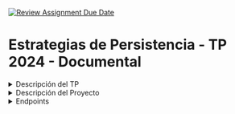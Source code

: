 [![Review Assignment Due Date](https://classroom.github.com/assets/deadline-readme-button-22041afd0340ce965d47ae6ef1cefeee28c7c493a6346c4f15d667ab976d596c.svg)](https://classroom.github.com/a/QBnwEJ5z)
# Estrategias de Persistencia - TP 2024 - Documental

<details>
  <summary>Descripción del TP</summary>

### Descripción del Trabajo Práctico
Este trabajo práctico tiene como objetivo principal que los alumnos adquieran experiencia práctica en la implementación de las relaciones entre documentos en contexto de una API REST utilizando un ODM (Object-document mapping).

Uno de los criterios que se tiende a confundir es el término de bases de datos NoSQL con la ausencia de relaciones, pero la verdad es que muchas de las bases de datos NoSQL ya nos ofrecen funcionalidades que nos permiten tener cierto grado de relación entre los datos.

## Enfoques de relaciones en MongoDB

Las relaciones en MongoDB se pueden modelar en 2 enfoques diferentes: la relación incrustada o relación referenciada. La elección de estos enfoques dependerá del tipo de casuística a abordar y decisiones de modelamiento de datos.
> **Nota:** La elección está explicada en la descripción del proyecto.

## Relación incrustada

Relación que implica almacenar documentos secundarios incrustados dentro de un documento principal.

![Incrustada](./img/Incrustada.png)

## Relaciones referenciadas

Práctica de almacenar manualmente el campo \_id de un documento relacionado como referencia en otro documento. Esto implica que el desarrollador es responsable de mantener la coherencia de las referencias y realizar las consultas necesarias para obtener los detalles completos de los documentos relacionados.

![Referenciada](./img/Referenciada.png)

- API REST:
  Una API REST (Representational State Transfer) es un conjunto de reglas y convenciones para la creación de servicios web que permiten la comunicación entre sistemas. En este trabajo práctico, utilizaremos una API REST para exponer recursos y permitir operaciones CRUD (Create, Read, Update, Delete) sobre estos recursos.

- Enfoque Práctico:
  Los alumnos implementarán las relaciones ustilizando el enfoque que considen conveniente en cada caso en el contexto de una API REST utilizando un ODM específico, Mongoose. Se espera que los alumnos comprendan cómo definir modelos, establecer relaciones entre ellos y utilizar las capacidades del ODM para interactuar con la base de datos documental.

- Criterios de Evaluación:
  Se evaluará la precisión y completitud en la implementación de las asociaciones en la API REST, así como la funcionalidad completa del CRUD para los recursos expuestos por la API.

</details>
<details>
  <summary>Descripción del Proyecto</summary>
 
## Descripción del Proyecto

Se ha desarrollado un sistema interno de gestión de productos para una empresa de manufactura. La empresa fabrica una amplia gama de productos tecnológicos que requieren componentes específicos y son producidos por múltiples fabricantes asociados.

La problemática de la empresa por la que se decidió hacer este sistema es que el proceso de gestión de la información es manual y está descentralizado, lo que genera demoras y problemas en la producción.

Se decidió automatizar y centralizar estos datos mediante un sistema web eficiente que permita gestionar los productos, fabricantes y componentes de manera integrada.

## Información de la API a implementar

Se decidió implementar una base de datos **documental** utilizando como base el siguiente diagrama de entidad-relación (DER) diseñado para una base de datos relacional.

![DER](./img/DER.png)

#### Descripción del modelo DER

- Un **Producto** puede tener muchos fabricantes, y un **Fabricante** puede fabricar muchos productos.
- Un **Producto** puede tener muchos componentes, y un **Componente** puede formar parte de varios productos.

### Enfoque de relaciones en MongoDB implementado
Se eligió utilizar **relaciones referenciadas** debido a su mayor *flexibilidad* en escenarios con relaciones complejas entre entidades o en aquellos donde el volumen de datos asociados puede crecer significativamente.

En este caso, al usar **relaciones referenciadas**, solo es necesario actualizar el componente, fabricante o producto correspondiente, ya que la relación con el ítem asociado se ajustará automáticamente.

### Base de datos

El sistema utiliza el motor de base de datos **Mongo DB**.

*Se utilizó el archivo docker compose incluido en este proyecto para instanciar el motor de base de datos.*

## Instrucciones necesarias para correr la API.

Instalar las dependencias utilizadas en la API. Para esto hay que utilizar el comando: **npm install**.
Y luego utilizar el comando: **npm start**

*El proyecto cuenta con las dependencias de produccion y desarrollo necesarias de un proyecto node, por ejemplo:*

`npm i mongoose express`

`npm i -D nodemon`



  
## API

Implementar la API utilizando el framework express en el entorde de ejecucion de un poryecto NodeJs. Organizar el código en rutas, controlers y middleware utilizando la separación por recurso. A continuación se detallan los endpoinds que deberán estar disponbiles en la API.

</details>
<details>
  <summary>Endpoints</summary>

### Endpoints
- Todas las peticiones que se realicen a la API deben ser enviadas en **localHost** con el **puerto 3000** que se encuentra por defecto, o modificarlo por variable de entorno.

### Ejemplos de cada recurso de la API con las diferentes respuestas:  


<details>
  <summary><img src = https://img.shields.io/badge/GET-5eaaf6> <b>/productos</b></summary>

---

***Descripción:*** Obtiene todos los productos. En caso de que no haya productos devuelve un array vacío.
    
**Respuesta:**
    
![200](https://img.shields.io/badge/200-OK-green)

```
[
 {
  "descripcion": null,
  "pathImg": null,
  "nombre": "Producto 1",
  "precio": 1500
 },
 {
  "descripcion": null,
  "pathImg": null,
  "nombre": "Producto 2",
  "precio": 3000
 }
]
```
</details>
  

<details>
  <summary><img src = https://img.shields.io/badge/GET-5eaaf6> <b>/productos/:id</b></summary>

---

***Descripción:*** Obtiene el producto identificado con el id que se le pase en el recurso. En caso de que ese producto no se encuentre devuelve un mensaje de error.
    
**Respuestas:**
    
![200](https://img.shields.io/badge/200-OK-green)

```
{
  "descripcion": null,
  "pathImg": null,
  "nombre": "Producto 1",
  "precio": 1500
}
```
---
![404](https://img.shields.io/badge/404-Not_Found-red)

```
{
  "error": "Producto no encontrado"
}
```
</details>


<details>
  <summary><img src = https://img.shields.io/badge/POST-47c68c> <b>/productos</b></summary>

---

***Descripción:*** Crea un producto. En caso de pasar mal algún dato lanza un mensaje de error indicando cuál es el error.
    
**Respuestas:**
    
![201](https://img.shields.io/badge/201-Created-green)

```
{ message: "Producto creado correctamente" }
```
---
![400](https://img.shields.io/badge/400-Bad_Request-red)

```
{
    "errores": [
        {
            "atributo": "precio",
            "error": "El precio del producto debe ser mayor a 0"
        }
    ]
}
```
</details>


<details>
  <summary><img src = https://img.shields.io/badge/PUT-f49c2f> <b>/productos/:id</b></summary>

---

***Descripción:*** Modifica los datos del producto identificado con el id que se le pase en el recurso. En caso de que ese producto no se encuentre o se pase mal algún dato, devuelve un mensaje de error indicando cuál es el error.
    
**Respuestas:**
    
![200](https://img.shields.io/badge/200-OK-green)

```
{
    "message": "Producto actualizado correctamente"
}
```
---
![400](https://img.shields.io/badge/400-Bad_Request-red)

```
{
    "errores": [
        {
            "atributo": "precio",
            "error": "El precio del producto debe ser un número"
        }
    ]
}
```
---
![404](https://img.shields.io/badge/404-Not_Found-red)

```
{
    "error": "Producto no encontrado"
}
```
</details>


<details>
  <summary><img src = https://img.shields.io/badge/DELETE-f13c3c> <b>/productos/:id</b></summary>

---

***Descripción:*** Borra el producto identificado con el id que se le pase en el recurso. En caso de que ese producto no se encuentre o no se pueda eliminar, devuelve un mensaje de error.
    
**Respuestas:**
    
![200](https://img.shields.io/badge/200-OK-green)

```
{ message: "Producto eliminado correctamente" }
```
---
![404](https://img.shields.io/badge/404-Not_Found-red)

```
{ message: "Producto no encontrado" }
```

--- 
![500](https://img.shields.io/badge/500-Internal_Server_Error-red)

```
{
    "error": "No es posible eliminar el Producto, ya que poseé asociaciones"
}
```
</details>


<details>
  <summary><img src = https://img.shields.io/badge/POST-47c68c> <b>/productos/:id/fabricantes</b></summary>

---

***Descripción:*** Crea la asociación del producto identificado con el id que se le pase en el recurso con 1 o N fabricantes.
    
**Respuestas:**
    
![201](https://img.shields.io/badge/201-Created-green)

```
{ message: "Fabricantes asociados al producto" }
```
---
![404](https://img.shields.io/badge/404-Not_Found-red)

```
{
    "errores": [
        {
            "atributo": "precio",
            "error": "El precio del producto debe ser mayor a 0"
        }
    ]
}
```

--- 
![400](https://img.shields.io/badge/400-Bad_Request-red)

```
{
    "errores": [
        {
            "atributo": 0,
            "error": "\"[0].id\" must be a string"
        }
    ]
}
```
</details>


<details>
  <summary><img src = https://img.shields.io/badge/GET-5eaaf6> <b>/productos/:id/fabricantes</b></summary>

---

***Descripción:*** Obtiene todos los fabricantes del producto identificado con el id que se le pase en el recurso.
    
**Respuestas:**
    
![200](https://img.shields.io/badge/200-OK-green)

```
{
    "descripcion": null,
    "pathImg": null,
    "nombre": "Producto 76",
    "precio": 342,
    "fabricante": [
        {
            "pathImgPerfil": null,
            "nombre": "Fabricante 1",
            "direccion": "Direccion 444",
            "numeroContacto": "011 223-4342"
        }
    ]
}
```
---
![404](https://img.shields.io/badge/404-Not_Found-red)

```
{
    "error": "Producto no encontrado"
}
```

</details>


<details>
  <summary><img src = https://img.shields.io/badge/POST-47c68c> <b>/productos/:id/componentes</b></summary>

---

***Descripción:*** Crea la asociación del producto identificado con el id que se le pase en el recurso, con 1 o N componentes.
    
**Respuestas:**
    
![201](https://img.shields.io/badge/201-Created-green)

```
{
    "message": "Componentes asociados al producto"
}
```
---
![404](https://img.shields.io/badge/404-Not_Found-red)

```
{
    "error": "Producto no encontrado"
}
```

---
![400](https://img.shields.io/badge/400-Bad_Request-red)

```
{
    "errores": [
        {
            "atributo": 0,
            "error": "\"[0].id\" must be a string"
        }
    ]
}
```
</details>


<details>
  <summary><img src = https://img.shields.io/badge/GET-5eaaf6> <b>/productos/:id/componentes</b></summary>

---

***Descripción:*** Obtiene todos los componentes del producto identificado con el id que se le pase en el recurso.
    
**Respuestas:**
    
![200](https://img.shields.io/badge/200-OK-green)

```
{
    "descripcion": null,
    "pathImg": null,
    "nombre": "Producto 76",
    "precio": 342,
    "componentes": [
        {
        "nombre": "Componente 1",
        "descripcion": "descripcion del componente"
    }
    ]
}
```
---
![404](https://img.shields.io/badge/404-Not_Found-red)

```
{
    "error": "Producto no encontrado"
}
```

</details>


<details>
  <summary><img src = https://img.shields.io/badge/GET-5eaaf6> <b>/fabricantes</b></summary>

---

***Descripción:*** Obtiene todos los fabricantes. En caso de que no haya fabricantes devuelve un array vacío.
    
**Respuesta:**
    
![200](https://img.shields.io/badge/200-OK-green)

```
[
 {
  "pathImgPerfil": null,
  "nombre": "Fabricante 1",
  "direccion": "Direccion 444",
  "numeroContacto": "011 223-4342"
 },
 {
  "pathImgPerfil": null,
  "nombre": "Fabricante 2",
  "direccion": "Direccion 1345",
  "numeroContacto": "011 9900-8954"
 }
]
```
</details>



<details>
  <summary><img src = https://img.shields.io/badge/GET-5eaaf6> <b>/fabricantes/:id</b></summary>

---

***Descripción:*** Obtiene el fabricante identificado con el id que se le pase en el recurso. En caso de que ese fabricante no se encuentre devuelve un mensaje de error.
    
**Respuestas:**
    
![200](https://img.shields.io/badge/200-OK-green)

```
{
  "pathImgPerfil": null,
  "nombre": "Fabricante 1",
  "direccion": "Direccion 444",
  "numeroContacto": "011 223-4342"
 }
```
---
![404](https://img.shields.io/badge/404-Not_Found-red)

```
{
  "error": "Fabricante no encontrado"
}
```
</details>


<details>
  <summary><img src = https://img.shields.io/badge/POST-47c68c> <b>/fabricantes</b></summary>

---

***Descripción:*** Crea un fabricante. En caso de pasar mal algún dato lanza un mensaje de error indicando cuál es el error.
    
**Respuestas:**
    
![201](https://img.shields.io/badge/201-Created-green)

```
{ message: "Fabricante creado correctamente" }
```
---
![400](https://img.shields.io/badge/400-Bad_Request-red)

```
{
    "errores": [
        {
            "atributo": "nombre",
            "error": "El nombre del fabricante es obligatorio"
        }
    ]
}
```
</details>



<details>
  <summary><img src = https://img.shields.io/badge/PUT-f49c2f> <b>/fabricantes/:id</b></summary>

---

***Descripción:*** Modifica los datos del fabricante identificado con el id que se le pase en el recurso. En caso de que ese fabricante no se encuentre o se pase mal algún dato, devuelve un mensaje de error indicando cuál es el error.
    
**Respuestas:**
    
![200](https://img.shields.io/badge/200-OK-green)

```
{
    "message": "Fabricante actualizado correctamente"
}
```
---
![400](https://img.shields.io/badge/400-Bad_Request-red)

```
{
    "errores": [
        {
            "atributo": "numeroContacto",
            "error": "\"numeroContacto\" must be a string"
        }
    ]
}
```
---
![404](https://img.shields.io/badge/404-Not_Found-red)

```
{
    "error": "Fabricante no encontrado"
}
```
</details>



<details>
  <summary><img src = https://img.shields.io/badge/DELETE-f13c3c> <b>/fabricantes/:id</b></summary>

---

***Descripción:*** Borra el fabricante identificado con el id que se le pase en el recurso. En caso de que ese fabricante no se encuentre o no se pueda eliminar, devuelve un mensaje de error.
    
**Respuestas:**
    
![200](https://img.shields.io/badge/200-OK-green)

```
{ message: "Fabricante eliminado correctamente" }
```
---
![404](https://img.shields.io/badge/404-Not_Found-red)

```
{ message: "Fabricante no encontrado" }
```

--- 
![500](https://img.shields.io/badge/500-Internal_Server_Error-red)

```
{
    "error": "No es posible eliminar el Fabricante, ya que poseé asociaciones"
}
```
</details>


<details>
  <summary><img src = https://img.shields.io/badge/GET-5eaaf6> <b>/fabricantes/:id/productos</b></summary>

---

***Descripción:*** Obtiene todos los productos del fabricante identificado con el id que se le pase en el recurso.
    
**Respuestas:**
    
![200](https://img.shields.io/badge/200-OK-green)

```
{
    "pathImgPerfil": null,
    "nombre": "Fabricante 1",
    "direccion": "Direccion 444",
    "numeroContacto": "011 223-4342",
    "productos": [
        {
            "descripcion": null,
            "pathImg": null,
            "nombre": "Producto 76",
            "precio": 342
        }
    ]
}
```
---
![404](https://img.shields.io/badge/404-Not_Found-red)

```
{
    "error": "Fabricante no encontrado"
}
```

</details>
  

<details>
  <summary><img src = https://img.shields.io/badge/GET-5eaaf6> <b>/componentes</b></summary>

---

***Descripción:*** Obtiene todos los componentes. En caso de que no haya componentes devuelve un array vacío.
    
**Respuesta:**
    
![200](https://img.shields.io/badge/200-OK-green)

```
[
 {
  "nombre": "Componente 1",
  "descripcion": "descripcion del componente"
 },
 {
  "nombre": "Componente 2",
  "descripcion": "descripcion del componente 2"
 }
]
```
</details>


<details>
  <summary><img src = https://img.shields.io/badge/GET-5eaaf6> <b>/componentes/:id</b></summary>

---

***Descripción:*** Obtiene el componente identificado con el id que se le pase en el recurso. En caso de que ese componente no se encuentre devuelve un mensaje de error.
    
**Respuestas:**
    
![200](https://img.shields.io/badge/200-OK-green)

```
{
  "nombre": "Componente 1",
  "descripcion": "descripcion del componente"
 }
```
---
![404](https://img.shields.io/badge/404-Not_Found-red)

```
{
  "error": "Componente no encontrado"
}
```
</details>


<details>
  <summary><img src = https://img.shields.io/badge/POST-47c68c> <b>/componentes</b></summary>

---

***Descripción:*** Crea un componente. En caso de pasar mal algún dato lanza un mensaje de error indicando cuál es el error.
    
**Respuestas:**
    
![201](https://img.shields.io/badge/201-Created-green)

```
{ message: "Componente creado correctamente" }
```
---
![400](https://img.shields.io/badge/400-Bad_Request-red)

```
{
    "errores": [
        {
            "atributo": "nombre",
            "error": "El nombre del componente es obligatorio"
        }
    ]
}
```
</details>


<details>
  <summary><img src = https://img.shields.io/badge/PUT-f49c2f> <b>/componentes/:id</b></summary>

---

***Descripción:*** Modifica los datos de el componente identificado con el id que se le pase en el recurso. En caso de que ese componente no se encuentre o se pase mal algún dato, devuelve un mensaje de error indicando cuál es el error.
    
**Respuestas:**
    
![200](https://img.shields.io/badge/200-OK-green)

```
{
    "message": "Componente actualizado correctamente"
}
```
---
![400](https://img.shields.io/badge/400-Bad_Request-red)

```
{
    "errores": [
        {
            "atributo": "nombre",
            "error": "El nombre del componente no puede estar vacío"
        }
    ]
}
```
---
![404](https://img.shields.io/badge/404-Not_Found-red)

```
{
    "error": "Componente no encontrado"
}
```
</details>


<details>
  <summary><img src = https://img.shields.io/badge/DELETE-f13c3c> <b>/componentes/:id</b></summary>

---

***Descripción:*** Borra el componente identificado con el id que se le pase en el recurso. En caso de que ese componente no se encuentre o no se pueda eliminar, devuelve un mensaje de error.
    
**Respuestas:**
    
![200](https://img.shields.io/badge/200-OK-green)

```
{ message: "Componente eliminado correctamente" }
```
---
![404](https://img.shields.io/badge/404-Not_Found-red)

```
{ message: "Componente no encontrado" }
```

--- 
![500](https://img.shields.io/badge/500-Internal_Server_Error-red)

```
{
    "error": "No es posible eliminar el Componente, ya que poseé asociaciones"
}
```
</details>



<details>
  <summary><img src = https://img.shields.io/badge/GET-5eaaf6> <b>/componentes/:id/productos</b></summary>

---

***Descripción:*** Obtiene todos los productos del componente identificado con el id que se le pase en el recurso.
    
**Respuestas:**
    
![200](https://img.shields.io/badge/200-OK-green)

```
{
    "nombre": "Componente 1",
    "descripcion": "descripcion del componente",
    "productos": [
        {
            "descripcion": null,
            "pathImg": null,
            "nombre": "Producto 76",
            "precio": 342
        }
    ]
}
```
---
![404](https://img.shields.io/badge/404-Not_Found-red)

```
{
    "error": "Componente no encontrado"
}
```

</details>

</details>
